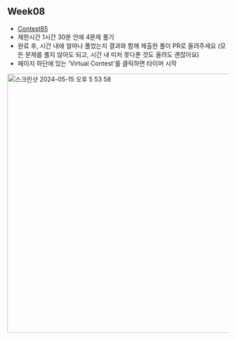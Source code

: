 ## Week08

- [Contest85](https://leetcode.com/contest/biweekly-contest-85/)
- 제한시간 1시간 30분 안에 4문제 풀기
- 완료 후, 시간 내에 얼마나 풀었는지 결과와 함께 제출한 풀이 PR로 올려주세요
  (모든 문제를 풀지 않아도 되고, 시간 내 미처 못다푼 것도 올려도 괜찮아요)
- 페이지 하단에 있는 'Virtual Contest'를 클릭하면 타이머 시작
<img width="589" alt="스크린샷 2024-05-15 오후 5 53 58" src="https://github.com/seunghee63/Manhattan-Project/assets/7722921/167a0fe7-b1b6-45c9-bdc8-46ec0c811567">
